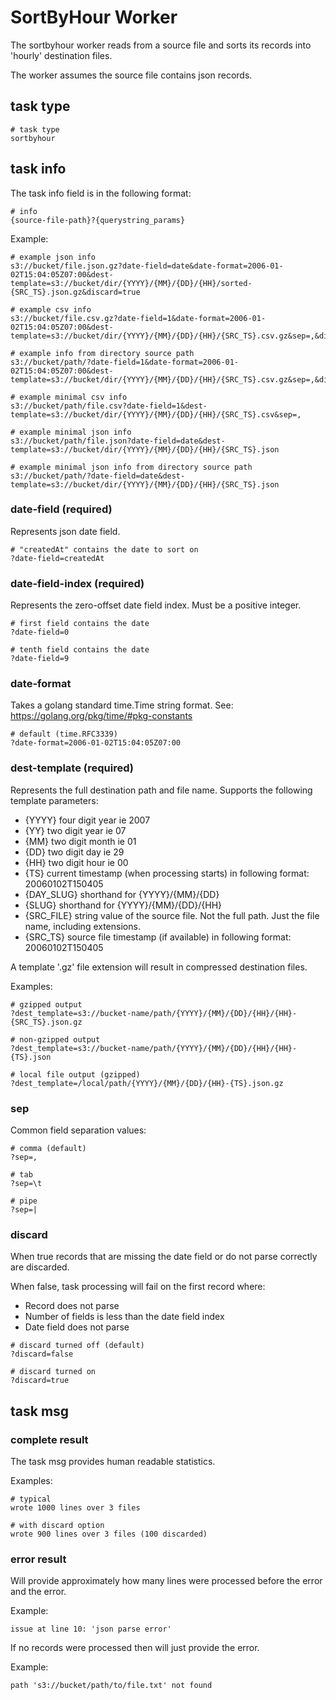 # SortByHour Worker

The sortbyhour worker reads from a source file and sorts its records into 'hourly'
destination files.

The worker assumes the source file contains json records. 

## task type

```
# task type
sortbyhour
```

## task info

The task info field is in the following format:

```
# info 
{source-file-path}?{querystring_params}
```

Example:

```
# example json info
s3://bucket/file.json.gz?date-field=date&date-format=2006-01-02T15:04:05Z07:00&dest-template=s3://bucket/dir/{YYYY}/{MM}/{DD}/{HH}/sorted-{SRC_TS}.json.gz&discard=true

# example csv info
s3://bucket/file.csv.gz?date-field=1&date-format=2006-01-02T15:04:05Z07:00&dest-template=s3://bucket/dir/{YYYY}/{MM}/{DD}/{HH}/{SRC_TS}.csv.gz&sep=,&discard=true

# example info from directory source path
s3://bucket/path/?date-field=1&date-format=2006-01-02T15:04:05Z07:00&dest-template=s3://bucket/dir/{YYYY}/{MM}/{DD}/{HH}/{SRC_TS}.csv.gz&sep=,&discard=true

# example minimal csv info
s3://bucket/path/file.csv?date-field=1&dest-template=s3://bucket/dir/{YYYY}/{MM}/{DD}/{HH}/{SRC_TS}.csv&sep=,

# example minimal json info
s3://bucket/path/file.json?date-field=date&dest-template=s3://bucket/dir/{YYYY}/{MM}/{DD}/{HH}/{SRC_TS}.json

# example minimal json info from directory source path
s3://bucket/path/?date-field=date&dest-template=s3://bucket/dir/{YYYY}/{MM}/{DD}/{HH}/{SRC_TS}.json
```

### date-field (required)

Represents json date field.

```
# "createdAt" contains the date to sort on
?date-field=createdAt
```

### date-field-index (required)

Represents the zero-offset date field index. Must be a positive integer.

```
# first field contains the date
?date-field=0

# tenth field contains the date
?date-field=9
```

### date-format

Takes a golang standard time.Time string format. See: https://golang.org/pkg/time/#pkg-constants

```
# default (time.RFC3339)
?date-format=2006-01-02T15:04:05Z07:00
```

### dest-template (required)

Represents the full destination path and file name. Supports the following
template parameters:

- {YYYY}     four digit year ie 2007
- {YY}       two digit year ie 07
- {MM}       two digit month ie 01
- {DD}       two digit day ie 29
- {HH}       two digit hour ie 00
- {TS}       current timestamp (when processing starts) in following format: 20060102T150405
- {DAY_SLUG} shorthand for {YYYY}/{MM}/{DD}
- {SLUG}     shorthand for {YYYY}/{MM}/{DD}/{HH}
- {SRC_FILE} string value of the source file. Not the full path. Just the file name, including extensions.
- {SRC_TS}   source file timestamp (if available) in following format: 20060102T150405

A template '.gz' file extension will result in compressed destination files.

Examples:

```
# gzipped output
?dest_template=s3://bucket-name/path/{YYYY}/{MM}/{DD}/{HH}/{HH}-{SRC_TS}.json.gz

# non-gzipped output
?dest_template=s3://bucket-name/path/{YYYY}/{MM}/{DD}/{HH}/{HH}-{TS}.json 

# local file output (gzipped)
?dest_template=/local/path/{YYYY}/{MM}/{DD}/{HH}-{TS}.json.gz 
```

### sep

Common field separation values:

```
# comma (default)
?sep=,

# tab
?sep=\t

# pipe
?sep=|
```

### discard

When true records that are missing the date field or do not parse correctly are
discarded. 

When false, task processing will fail on the first record where:

- Record does not parse
- Number of fields is less than the date field index
- Date field does not parse

```
# discard turned off (default)
?discard=false

# discard turned on
?discard=true
```

## task msg

### complete result

The task msg provides human readable statistics.

Examples:

```
# typical
wrote 1000 lines over 3 files

# with discard option
wrote 900 lines over 3 files (100 discarded) 
```

### error result

Will provide approximately how many lines were processed 
before the error and the error.

Example:

```
issue at line 10: 'json parse error'
```

If no records were processed then will just provide the
error.

Example:

```
path 's3://bucket/path/to/file.txt' not found
```

